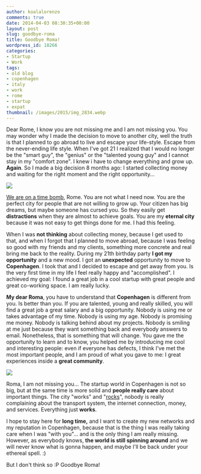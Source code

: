```yaml
---
author: koalalorenzo
comments: true
date: 2014-04-03 08:30:35+00:00
layout: post
slug: goodbye-roma
title: Goodbye Roma!
wordpress_id: 18266
categories:
- Startup
- Work
tags:
- old blog
- copenhagen
- italy
- work
- rome
- startup
- expat
thumbnail: /images/2015/img_2834.webp
---
```


Dear Rome,
I know you are not missing me and I am not missing you. You may wonder why I made the decision to move to another city, well the truth is that I planned to go abroad to live and escape your life-style. Escape from the never-ending life style. When I've got 21 I realized that I would no longer be the "smart guy", the "genius" or the "talented young guy" and I cannot stay in my "comfort zone". I knew i have to change everything and grow up. **Again**. So I made a big decision 8 months ago: I started collecting money and waiting for the right moment and the right opportunity...

<!--more-->

![](/images/2015/13357268864_6760a1c19e_o.webp)

[We are on a time bomb](http://tmb.setale.me/post/68204905930/iperattivi-pro-attivi-e-stronzi), Rome. You are not what I need now. You are the perfect city for people that are not willing to grow up. Your citizen has big dreams, but maybe someone has cursed you. So they easily get **distractions** when they are almost to achieve goals. You are my **eternal city** because it was not easy to get things done for me. I had this feeling. 

When I was **not thinking** about collecting money, because I get used to that, and when I forgot that I planned to move abroad, because I was feeling so good with my friends and my clients, something more concrete and real bring me back to the reality. During my 21th birthday party **I got my opportunity** and a new mood. I got an **unexpected** opportunity to move to **Copenhagen**. I took that and I decided to escape and get away from you. Is the very first time in my life I feel really happy and "accomplished". I achieved my goal: I found a great job in a cool startup with great people and great co-working space. I am really lucky.

**My dear Roma**, you have to understand that **Copenhagen** is different from you. Is better than you. If you are talented, young and really skilled, you will find a great job a great salary and a big opportunity. Nobody is using me or takes advantage of my time. Nobody is using my age. Nobody is promising me money. Nobody is talking behind about my projects. Nobody is smiling at me just because they want something back and everybody answers to email. Nonetheless, that is something that will change. You gave me the opportunity to learn and to know, you helped me by introducing me cool and interesting people: even if everyone has defects, I think I've met the most important people, and I am proud of what you gave to me: I great experiences inside a **great community**.

![](/images/2015/img_2834.webp)

Roma, I am not missing you... The startup world in Copenhagen is not so big, but at the same time is more solid and **people really care** about important things. The city "works" and "[rocks](http://www.cphdistortion.dk)", nobody is really complaining about the transport system, the internet connection, money, and services. Everything just **works**.

I hope to stay here for **long time,** and I want to create my new networks and my reputation in Copenhagen, because that is the thing I was really taking care when I was "with you"... and is the only thing I am really missing. However, as everybody knows, **the world is still spinning around** and we will never know what is gonna happen, and maybe I'll be back under your ethereal spell. :)

But I don't think so :P
Goodbye Roma!
